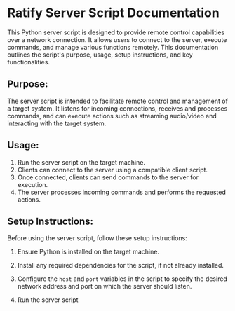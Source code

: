 Ratify Server Script Documentation
===========================

This Python server script is designed to provide remote control capabilities over a network connection. It allows users to connect to the server, execute commands, and manage various functions remotely. This documentation outlines the script's purpose, usage, setup instructions, and key functionalities.

Purpose:
--------
The server script is intended to facilitate remote control and management of a target system. It listens for incoming connections, receives and processes commands, and can execute actions such as streaming audio/video and interacting with the target system.

Usage:
------
1. Run the server script on the target machine.
2. Clients can connect to the server using a compatible client script.
3. Once connected, clients can send commands to the server for execution.
4. The server processes incoming commands and performs the requested actions.

Setup Instructions:
-------------------
Before using the server script, follow these setup instructions:

1. Ensure Python is installed on the target machine.

2. Install any required dependencies for the script, if not already installed.

3. Configure the `host` and `port` variables in the script to specify the desired network address and port on which the server should listen.

4. Run the server script

